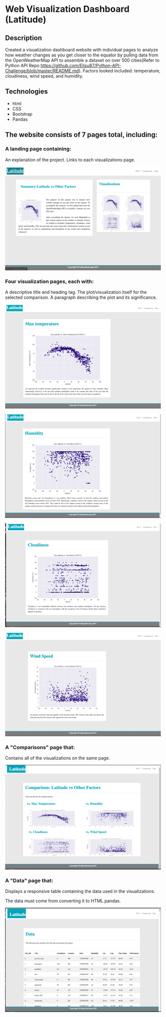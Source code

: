 #  Web Visualization Dashboard (Latitude)

## Description

Created a visualization dashboard website  with individual pages to analyze how weather changes as you get closer to the equator by pulling data from the OpenWeatherMap API to assemble a dataset on over 500 cities(Refer to Python API Repo https://github.com/Elisu87/Python-API-Challenge/blob/master/README.md). Factors looked included: temperature, cloudiness, wind speed, and humidity.

## Technologies
- html
- CSS
- Bootstrap 
- Pandas

## The website consists of 7 pages total, including:

### A landing page containing:
An explanation of the project.
Links to each visualizations page.

![](Web-Visualizations/Index.png)


### Four visualization pages, each with:

A descriptive title and heading tag.
The plot/visualization itself for the selected comparison.
A paragraph describing the plot and its significance.


![](Web-Visualizations/TempandLat.png)

![](Web-Visualizations/HumLat.png)

![](Web-Visualizations/CloudLat.png)

![](Web-Visualizations/WindLat.png)



### A "Comparisons" page that:

Contains all of the visualizations on the same page.

![](Web-Visualizations/Comparison.png)

### A "Data" page that:

Displays a responsive table containing the data used in the visualizations.

The data must come from converting it to HTML.pandas.

![](Web-Visualizations/data.png)




